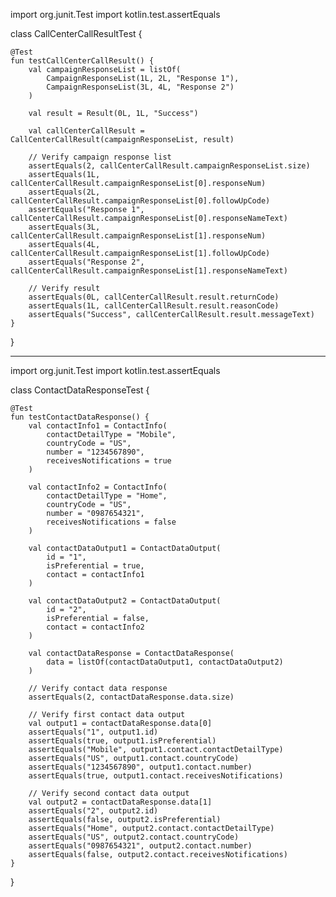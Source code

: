 
import org.junit.Test
import kotlin.test.assertEquals

class CallCenterCallResultTest {

    @Test
    fun testCallCenterCallResult() {
        val campaignResponseList = listOf(
            CampaignResponseList(1L, 2L, "Response 1"),
            CampaignResponseList(3L, 4L, "Response 2")
        )

        val result = Result(0L, 1L, "Success")

        val callCenterCallResult = CallCenterCallResult(campaignResponseList, result)

        // Verify campaign response list
        assertEquals(2, callCenterCallResult.campaignResponseList.size)
        assertEquals(1L, callCenterCallResult.campaignResponseList[0].responseNum)
        assertEquals(2L, callCenterCallResult.campaignResponseList[0].followUpCode)
        assertEquals("Response 1", callCenterCallResult.campaignResponseList[0].responseNameText)
        assertEquals(3L, callCenterCallResult.campaignResponseList[1].responseNum)
        assertEquals(4L, callCenterCallResult.campaignResponseList[1].followUpCode)
        assertEquals("Response 2", callCenterCallResult.campaignResponseList[1].responseNameText)

        // Verify result
        assertEquals(0L, callCenterCallResult.result.returnCode)
        assertEquals(1L, callCenterCallResult.result.reasonCode)
        assertEquals("Success", callCenterCallResult.result.messageText)
    }
}


-----------------

import org.junit.Test
import kotlin.test.assertEquals

class ContactDataResponseTest {

    @Test
    fun testContactDataResponse() {
        val contactInfo1 = ContactInfo(
            contactDetailType = "Mobile",
            countryCode = "US",
            number = "1234567890",
            receivesNotifications = true
        )

        val contactInfo2 = ContactInfo(
            contactDetailType = "Home",
            countryCode = "US",
            number = "0987654321",
            receivesNotifications = false
        )

        val contactDataOutput1 = ContactDataOutput(
            id = "1",
            isPreferential = true,
            contact = contactInfo1
        )

        val contactDataOutput2 = ContactDataOutput(
            id = "2",
            isPreferential = false,
            contact = contactInfo2
        )

        val contactDataResponse = ContactDataResponse(
            data = listOf(contactDataOutput1, contactDataOutput2)
        )

        // Verify contact data response
        assertEquals(2, contactDataResponse.data.size)

        // Verify first contact data output
        val output1 = contactDataResponse.data[0]
        assertEquals("1", output1.id)
        assertEquals(true, output1.isPreferential)
        assertEquals("Mobile", output1.contact.contactDetailType)
        assertEquals("US", output1.contact.countryCode)
        assertEquals("1234567890", output1.contact.number)
        assertEquals(true, output1.contact.receivesNotifications)

        // Verify second contact data output
        val output2 = contactDataResponse.data[1]
        assertEquals("2", output2.id)
        assertEquals(false, output2.isPreferential)
        assertEquals("Home", output2.contact.contactDetailType)
        assertEquals("US", output2.contact.countryCode)
        assertEquals("0987654321", output2.contact.number)
        assertEquals(false, output2.contact.receivesNotifications)
    }
}

